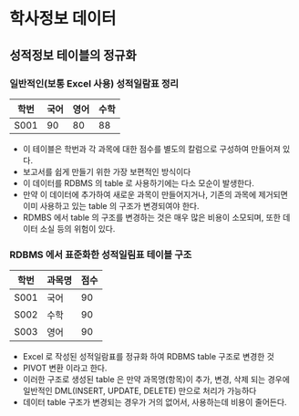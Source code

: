 # 학사정보 데이터

## 성적정보 테이블의 정규화

### 일반적인(보통 Excel 사용) 성적일람표 정리

| 학번 | 국어 | 영어 | 수학 |
| ---- | ---- | ---- | ---- |
| S001 | 90   | 80   | 88   |

- 이 테이블은 학번과 각 과목에 대한 점수를 별도의 칼럼으로 구성하여 만들어져 있다.
- 보고서를 쉽게 만들기 위한 가장 보편적인 방식이다
- 이 데이터를 RDBMS 의 table 로 사용하기에는 다소 모순이 발생한다.
- 만약 이 데이터에 추가하여 새로운 과목이 만들어지거나, 기존의 과목에 제거되면 이미 사용하고 있는 table 의 구조가 변경되여야 한다.
- RDMBS 에서 table 의 구조를 변경하는 것은 매우 많은 비용이 소모되며, 또한 데이터 소실 등의 위험이 있다.

### RDBMS 에서 표준화한 성적일림표 테이블 구조

| 학번 | 과목명 | 점수 |
| ---- | ------ | ---- |
| S001 | 국어   | 90   |
| S002 | 수학   | 90   |
| S003 | 영어   | 90   |

- Excel 로 작성된 성적일람표를 정규화 하여 RDBMS table 구조로 변경한 것
- PIVOT 변환 이라고 한다.
- 이러한 구조로 생성된 table 은 만약 과목명(항목)이 추가, 변경, 삭제 되는 경우에 일반적인 DML(INSERT, UPDATE, DELETE) 만으로 처리가 가능하다
- 데이터 table 구조가 변경되는 경우가 거의 없어서, 사용하는데 비용이 줄어든다.
